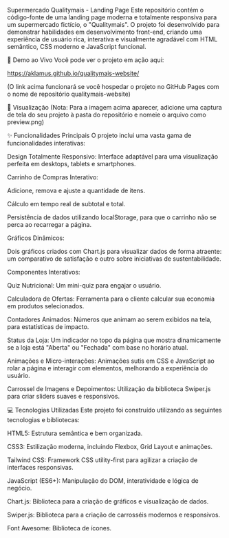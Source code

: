 Supermercado Qualitymais - Landing Page
Este repositório contém o código-fonte de uma landing page moderna e totalmente responsiva para um supermercado fictício, o "Qualitymais". O projeto foi desenvolvido para demonstrar habilidades em desenvolvimento front-end, criando uma experiência de usuário rica, interativa e visualmente agradável com HTML semântico, CSS moderno e JavaScript funcional.

🚀 Demo ao Vivo
Você pode ver o projeto em ação aqui:

https://aklamus.github.io/qualitymais-website/

(O link acima funcionará se você hospedar o projeto no GitHub Pages com o nome de repositório qualitymais-website)

📸 Visualização
(Nota: Para a imagem acima aparecer, adicione uma captura de tela do seu projeto à pasta do repositório e nomeie o arquivo como preview.png)

✨ Funcionalidades Principais
O projeto inclui uma vasta gama de funcionalidades interativas:

Design Totalmente Responsivo: Interface adaptável para uma visualização perfeita em desktops, tablets e smartphones.

Carrinho de Compras Interativo:

Adicione, remova e ajuste a quantidade de itens.

Cálculo em tempo real de subtotal e total.

Persistência de dados utilizando localStorage, para que o carrinho não se perca ao recarregar a página.

Gráficos Dinâmicos:

Dois gráficos criados com Chart.js para visualizar dados de forma atraente: um comparativo de satisfação e outro sobre iniciativas de sustentabilidade.

Componentes Interativos:

Quiz Nutricional: Um mini-quiz para engajar o usuário.

Calculadora de Ofertas: Ferramenta para o cliente calcular sua economia em produtos selecionados.

Contadores Animados: Números que animam ao serem exibidos na tela, para estatísticas de impacto.

Status da Loja: Um indicador no topo da página que mostra dinamicamente se a loja está "Aberta" ou "Fechada" com base no horário atual.

Animações e Micro-interações: Animações sutis em CSS e JavaScript ao rolar a página e interagir com elementos, melhorando a experiência do usuário.

Carrossel de Imagens e Depoimentos: Utilização da biblioteca Swiper.js para criar sliders suaves e responsivos.

💻 Tecnologias Utilizadas
Este projeto foi construído utilizando as seguintes tecnologias e bibliotecas:

HTML5: Estrutura semântica e bem organizada.

CSS3: Estilização moderna, incluindo Flexbox, Grid Layout e animações.

Tailwind CSS: Framework CSS utility-first para agilizar a criação de interfaces responsivas.

JavaScript (ES6+): Manipulação do DOM, interatividade e lógica de negócio.

Chart.js: Biblioteca para a criação de gráficos e visualização de dados.

Swiper.js: Biblioteca para a criação de carrosséis modernos e responsivos.

Font Awesome: Biblioteca de ícones.
